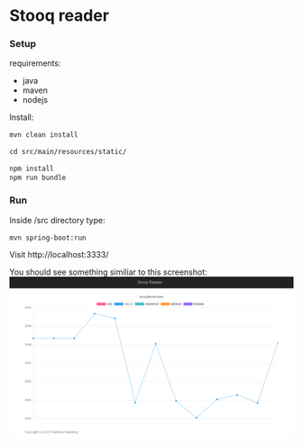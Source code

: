# Stooq reader

### Setup

requirements:
* java
* maven
* nodejs

Install:
```
mvn clean install
```
```
cd src/main/resources/static/
```
```
npm install
npm run bundle
```
### Run

Inside /src directory type:
```
mvn spring-boot:run
```

Visit http://localhost:3333/

You should see something similiar to this screenshot:
![Alt text](example.png?raw=true "Stooq Reader sample view")